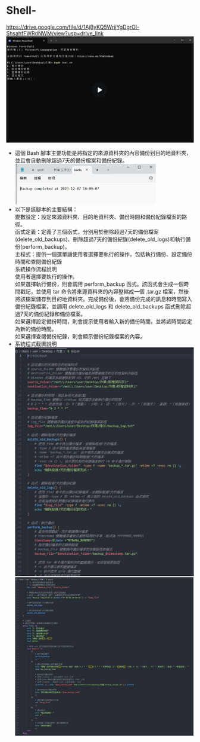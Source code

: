 # Shell-
https://drive.google.com/file/d/1AjByKQ5WrjjYgDgrOl-ShsahfFWRdNWM/view?usp=drive_link  
![image](https://github.com/WANG-YI-CHEN-411034018/Shell/blob/main/IMG/1712146398768.jpg)  
* 這個 Bash 腳本主要功能是將指定的來源資料夾的內容備份到目的地資料夾，並且會自動刪除超過7天的備份檔案和備份紀錄。  
![image](https://github.com/WANG-YI-CHEN-411034018/Shell/blob/main/IMG/1712146387448.jpg)  
* 以下是該腳本的主要結構：  
變數設定：設定來源資料夾、目的地資料夾、備份時間和備份紀錄檔案的路徑。  
函式定義：定義了三個函式，分別用於刪除超過7天的備份檔案(delete_old_backups)、刪除超過7天的備份紀錄(delete_old_logs)和執行備份(perform_backup)。  
主程式：提供一個選單讓使用者選擇要執行的操作，包括執行備份、設定備份時間和查閱備份紀錄  
系統操作流程說明  
使用者選擇要執行的操作。  
如果選擇執行備份，則會調用 perform_backup 函式。該函式會生成一個時間戳記，並使用 tar 命令將來源資料夾的內容壓縮成一個 .tar.gz 檔案，然後將該檔案儲存到目的地資料夾。完成備份後，會將備份完成的訊息和時間寫入備份紀錄檔案，並調用 delete_old_logs 和 delete_old_backups 函式刪除超過7天的備份紀錄和備份檔案。  
如果選擇設定備份時間，則會提示使用者輸入新的備份時間，並將該時間設定為新的備份時間。  
如果選擇查閱備份紀錄，則會顯示備份紀錄檔案的內容。  
* 系統程式截圖說明  
![image](https://github.com/WANG-YI-CHEN-411034018/Shell/blob/main/IMG/1712146416261.jpg)  
![image](https://github.com/WANG-YI-CHEN-411034018/Shell/blob/main/IMG/1712146424810.jpg)  
